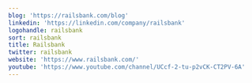 ```yaml
---
blog: 'https://railsbank.com/blog'
linkedin: 'https://linkedin.com/company/railsbank'
logohandle: railsbank
sort: railsbank
title: Railsbank
twitter: railsbank
website: 'https://www.railsbank.com/'
youtube: 'https://www.youtube.com/channel/UCcf-2-tu-p2vCK-CT2PV-6A'
---
```

